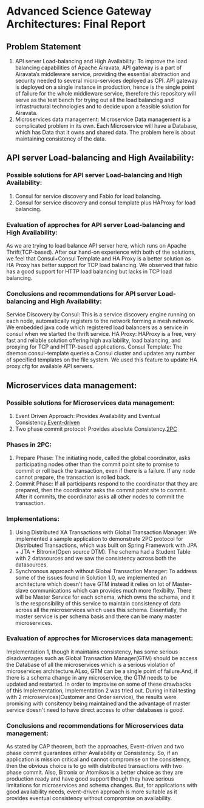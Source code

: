# Advanced Science Gateway Architectures: Final Report

## Problem Statement
1. API server Load-balancing and High Availability: To improve the load balancing capabilities of Apache Airavata, API gateway is a part of Airavata’s middleware service, 
providing the essential abstraction and security needed to several micro-services deployed as CPI. API gateway is deployed on a single instance in production, 
hence is the single point of failure for the whole middleware service, therefore this repository will serve as the test bench for trying out all the load balancing and infrastructural technologies and to decide upon
a feasible solution for Airavata.
2. Microservices data management: Microservice Data management is a complicated problem in its own. Each Microservice will have a Database, which has Data that it owns and shared data. 
The problem here is about maintaining consistency of the data.

## API server Load-balancing and High Availability:
### Possible solutions for API server Load-balancing and High Availability:
  1. Consul for service discovery and Fabio for load balancing.
  2. Consul for service discovery and consul template plus HAProxy for load balancing.
  
### Evaluation of approches for API server Load-balancing and High Availability:
As we are trying to load balance API server here, which runs on Apache Thrift(TCP-based). After our hand-on experience with both of the solutions, 
we feel that Consul+Consul Template and HA Proxy is a better solution as HA Proxy has better support for TCP load balancing. We observed that fabio 
has a good support for HTTP load balancing but lacks in TCP load balancing.

### Conclusions and recommendations for API server Load-balancing and High Availability:
Service Discovery by Consul: This is a service discovery engine running on each node, automatically registers to the network forming a mesh network. We embedded java code which registered load balancers as a service in consul when we started the thrift service.
HA Proxy: HAProxy is a free, very fast and reliable solution offering high availability, load balancing, and proxying for TCP and HTTP-based applications.
Consul Template: The daemon consul-template queries a Consul cluster and updates any number of specified templates on the file system. We used this feature to update HA proxy.cfg for available API servers.

## Microservices data management:
### Possible solutions for Microservices data management:
1. Event Driven Approach: Provides Availability and Eventual Consistency.[Event-driven](https://en.wikipedia.org/wiki/Event-driven_architecture)
2. Two phase commit protocol: Provides absolute Consistency.[2PC](https://en.wikipedia.org/wiki/Two-phase_commit_protocol)
### Phases in 2PC:
1. Prepare Phase: The initiating node, called the global coordinator, asks participating nodes other than the commit point site to promise to commit or roll back the transaction, even if there is a failure. If any node cannot prepare, the transaction is rolled back.
2. Commit Phase: If all participants respond to the coordinator that they are prepared, then the coordinator asks the commit point site to commit. After it commits, the coordinator asks all other nodes to commit the transaction.
  
### Implementations:
1. Using Distributed XA Transactions with Global Transaction Manager: We implemented a sample application to demonstrate 2PC protocol for Distributed Transactions, which was built on Spring Framework with JPA + JTA + Bitronix(Open source DTM). The schema had a Student Table with 2 datasources and we saw the consistency across both the datasources.
2. Synchronous approach without Global Transaction Manager: To address some of the issues found in Solution 1.0, we implemented an architecture which doesn't have GTM instead it relies on lot of Master-slave communications which can provides much more flexibilty. There will be Master Service for each schema, which owns the schema, and it is the responsibility of this service to maintain consistency of data across all the microservices which uses this schema. Essentially, the master service is per schema basis and there can be many master microservices.  
  
### Evaluation of approches for Microservices data management: 
Implementation 1, though it maintains consistency, has some serious disadvantages such as Global Transaction Manager(GTM) should be access the Database of all the microservices which is a serious violation of microservices architecture.ALso, GTM can be a single point of failure.And, if there is a schema change in any microservice, the GTM needs to be updated and restarted. In order to improvise on some of these drawbacks of this Implementation, Implementation 2 was tried out. During initial testing with 2 microservices(Customer and Order service), the results were promising with consitency being maintained and the advantage of master service doesn't need to have direct access to other databases is good. 

### Conclusions and recommendations for Microservices data management:
As stated by CAP theorem, both the approaches, Event-driven and two phase commit guarantees either Availability or Consistency. So, if an application is mission critical and cannot compromise on the consistency, then the obvious choice is to go with distributed transactions with two phase commit. Also, Bitronix or Atomikos is a better choice as they are production ready and have good support though they have serious limitations for microservices and schema changes. But, for applications with good availability needs, event-driven approach is more suitable as it provides eventual consistency without compromise on availability.
